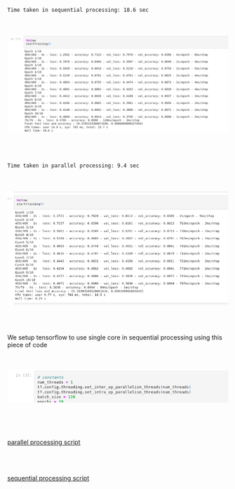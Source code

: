 `Time taken in sequential processing: 18.6 sec`
<br>
<br>
<br>
<br>
![](./sequential_pdc_lab7.png)

<br>
<br>

`Time taken in parallel processing: 9.4 sec`
<br>
<br>
<br>
<br>
![](./Parallel_pdc_lab7.png)

<br>
<br>

We setup tensorflow to use single core in sequential processing using this piece of code
<br>
<br>
<br>

![](./reason_pdc_lab7.png)

<br>
<br>
<br>

[parallel processing script](./PDC_lab7_parallel.ipynb)
<br>
<br>
<br>
<br>

[sequential processing script](./PDC_lab7_sequential.ipynb)



